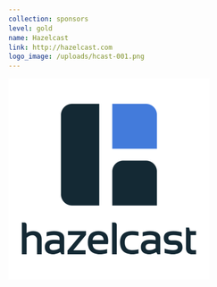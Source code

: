 ```yaml
---
collection: sponsors
level: gold
name: Hazelcast
link: http://hazelcast.com
logo_image: /uploads/hcast-001.png
---
```



![](/uploads/versions/hcast-001---x----360-360x---.png)